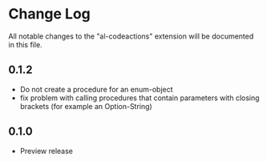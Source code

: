 # Change Log

All notable changes to the "al-codeactions" extension will be documented in this file.

## 0.1.2

- Do not create a procedure for an enum-object
- fix problem with calling procedures that contain parameters with closing brackets (for example an Option-String)

## 0.1.0

- Preview release
